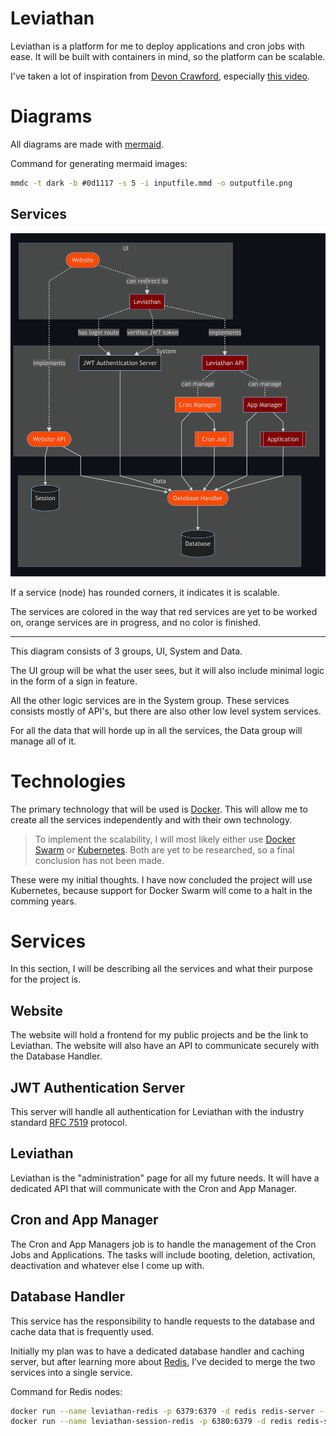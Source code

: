 # Leviathan
Leviathan is a platform for me to deploy applications and cron jobs with ease. It will be built with containers in mind, so the platform can be scalable.

I've taken a lot of inspiration from [Devon Crawford](https://www.youtube.com/channel/UCDrekHmOnkptxq3gUU0IyfA), especially [this video](https://www.youtube.com/watch?v=SC7lLm6QAb8).

# Diagrams
All diagrams are made with [mermaid](https://mermaid-js.github.io/mermaid/#/).

Command for generating mermaid images:
```bat
mmdc -t dark -b #0d1117 -s 5 -i inputfile.mmd -o outputfile.png
```

## Services
![](documentation/diagrams/services.png)

If a service (node) has rounded corners, it indicates it is scalable.

The services are colored in the way that red services are yet to be worked on, orange services are in progress, and no color is finished.

---

This diagram consists of 3 groups, UI, System and Data.

The UI group will be what the user sees, but it will also include minimal logic in the form of a sign in feature.

All the other logic services are in the System group. These services consists mostly of API's, but there are also other low level system services.

For all the data that will horde up in all the services, the Data group will manage all of it.

# Technologies
The primary technology that will be used is [Docker](https://www.docker.com/). This will allow me to create all the services independently and with their own technology.

> To implement the scalability, I will most likely either use [Docker Swarm](https://docs.docker.com/engine/swarm/) or [Kubernetes](https://kubernetes.io/). Both are yet to be researched, so a final conclusion has not been made.

These were my initial thoughts. I have now concluded the project will use Kubernetes, because support for Docker Swarm will come to a halt in the comming years.

# Services
In this section, I will be describing all the services and what their purpose for the project is.

## Website
The website will hold a frontend for my public projects and be the link to Leviathan. The website will also have an API to communicate securely with the Database Handler.

## JWT Authentication Server
This server will handle all authentication for Leviathan with the industry standard [RFC 7519](https://jwt.io/) protocol.

## Leviathan
Leviathan is the "administration" page for all my future needs. It will have a dedicated API that will communicate with the Cron and App Manager.

## Cron and App Manager
The Cron and App Managers job is to handle the management of the Cron Jobs and Applications. The tasks will include booting, deletion, activation, deactivation and whatever else I come up with.

## Database Handler
This service has the responsibility to handle requests to the database and cache data that is frequently used.

Initially my plan was to have a dedicated database handler and caching server, but after learning more about [Redis](https://redis.io/), I've decided to merge the two services into a single service.

Command for Redis nodes:
```bash
docker run --name leviathan-redis -p 6379:6379 -d redis redis-server --appendonly yes
docker run --name leviathan-session-redis -p 6380:6379 -d redis redis-server --appendonly yes
```